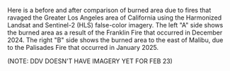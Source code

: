 Here is a before and after comparison of burned area due to fires that ravaged the Greater Los Angeles area of California using the Harmonized Landsat and Sentinel-2 (HLS) false-color imagery. The left "A" side shows the burned area as a result of the Franklin Fire that occurred in December 2024. The right "B" side shows the burned area to the east of Malibu, due to the Palisades Fire that occurred in January 2025.

(NOTE: DDV DOESN'T HAVE IMAGERY YET FOR FEB 23)